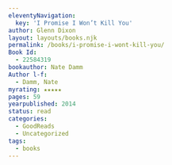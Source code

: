 ```yaml
---
eleventyNavigation:
  key: 'I Promise I Won’t Kill You'
author: Glenn Dixon
layout: layouts/books.njk
permalink: /books/i-promise-i-wont-kill-you/
Book Id:
  - 22584319
bookauthor: Nate Damm
Author l-f:
  - Damm, Nate
myrating: ★★★★★
pages: 59
yearpublished: 2014
status: read
categories:
  - GoodReads
  - Uncategorized
tags:
  - books
---
```

